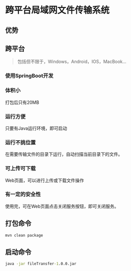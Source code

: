 # 跨平台局域网文件传输系统

## 优势
## 跨平台
>包括但不限于，Windows，Android，IOS，MacBook...

### 使用SpringBoot开发

### 体积小
打包后只有20MB

### 运行方便
只要有Java运行环境，即可启动

### 运行不挑位置
在需要传输文件的目录下运行，自动扫描当前目录下的文件。

### 可上传可下载
Web页面，可以进行上传或下载文件操作

### 有一定的安全性
使用完，可在Web页面点击关闭服务按钮，即可关闭服务。

## 打包命令
```cmd
mvn clean package
```

## 启动命令

```cmd
java -jar fileTransfer-1.0.0.jar
```
